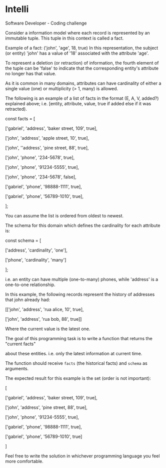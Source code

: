 # Intelli
 
Software Developer - Coding challenge


Consider a information model where each record is represented by an immutable tuple. This
tuple in this context is called a fact.

Example of a fact:
('john', 'age', 18, true)
In this representation, the subject (or entity) 'john' has a value of '18' associated with the
attribute 'age'.

To represent a deletion (or retraction) of information, the fourth element of the tuple can be
'false' to indicate that the corresponding entity's attribute no longer has that value.


As it is common in many domains, attributes can have cardinality of either a single value
(one) or multiplicity (> 1, many) is allowed.


The following is an example of a list of facts in the format (E, A, V, added?) explained
above; i.e. [entity, attribute, value, true if added else if it was retracted).


const facts = [

 ['gabriel', 'address', 'baker street, 109', true],
 
 ['john', 'address', 'apple street, 10', true],
 
 ['john', ''address', 'pine street, 88', true],
 
 ['john', 'phone', '234-5678', true],
 
 ['john', 'phone', '91234-5555', true],
 
 ['john', 'phone', '234-5678', false],
 
 ['gabriel', 'phone', '98888-1111', true],
 
 ['gabriel', 'phone', '56789-1010', true],
 
];

You can assume the list is ordered from oldest to newest.

The schema for this domain which defines the cardinality for each attribute is:

const schema = [

 ['address', 'cardinality', 'one'],
 
 ['phone', 'cardinality', 'many']
 
];

i.e. an entity can have multiple (one-to-many) phones, while 'address' is a one-to-one
relationship.

In this example, the following records represent the history of addresses that john already
had:

[['john', 'address', 'rua alice, 10', true],

 ['john', 'address', 'rua bob, 88', true]]
 
Where the current value is the latest one.

The goal of this programming task is to write a function that returns the "current facts"

about these entities. i.e. only the latest information at current time.

The function should receive `facts` (the historical facts) and `schema` as arguments.

The expected result for this example is the set (order is not important):

[

 ['gabriel', 'address', 'baker street, 109', true],
 
 ['john', 'address', 'pine street, 88', true],
 
 ['john', 'phone', '91234-5555', true],
 
 ['gabriel', 'phone', '98888-1111', true],
 
 ['gabriel', 'phone', '56789-1010', true]
 
]

Feel free to write the solution in whichever programming language you feel more comfortable.



